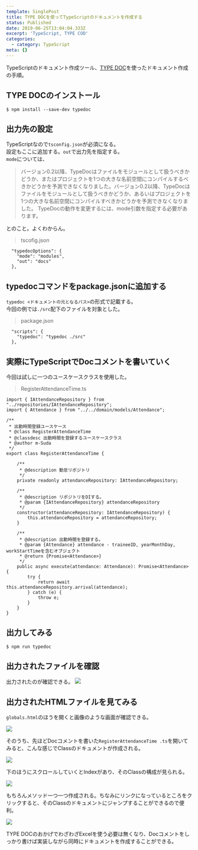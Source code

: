 ```yaml
---
template: SinglePost
title: TYPE DOCを使ってTypeScriptのドキュメントを作成する
status: Published
date: 2019-06-25T13:04:04.333Z
excerpt: 'TypeScript, TYPE COD'
categories:
  - category: TypeScript
meta: {}
---
```

TypeScriptのドキュメント作成ツール、[TYPE DOC](https://typedoc.org/)を使ったドキュメント作成の手順。

## TYPE DOCのインストール

```
$ npm install --save-dev typedoc
```

## 出力先の設定

TypeScriptなので`tsconfig.json`が必須になる。  
設定もここに追加する。`out`で出力先を指定する。  
`mode`については、

> バージョン0.2以降、TypeDocはファイルをモジュールとして扱うべきかどうか、またはプロジェクトを1つの大きな名前空間にコンパイルするべきかどうかを予測できなくなりました。バージョン0.2以降、TypeDocはファイルをモジュールとして扱うべきかどうか、あるいはプロジェクトを1つの大きな名前空間にコンパイルすべきかどうかを予測できなくなりました。 TypeDocの動作を変更するには、mode引数を指定する必要があります。

とのこと。よくわからん。

> tscofig.json

```
  "typedocOptions": {
    "mode": "modules",
    "out": "docs"
  },
```

## typedocコマンドをpackage.jsonに追加する

`typedoc <ドキュメントの元となるパス>`の形式で記載する。  
今回の例では`./src`配下のファイルを対象とした。

> package.json

```
  "scripts": {
    "typedoc": "typedoc ./src"
  },
```

## 実際にTypeScriptでDocコメントを書いていく

今回は試しに一つのユースケースクラスを使用した。

> RegisterAttendanceTime.ts

```
import { IAttendanceRepository } from "../repositories/IAttendanceRepository";
import { Attendance } from "../../domain/models/Attendance";

/**
 * 出勤時間登録ユースケース
 * @class RegisterAttendanceTime
 * @classdesc 出勤時間を登録するユースケースクラス
 * @author m-Suda
 */
export class RegisterAttendanceTime {

    /**
     * @description 勤怠リポジトリ
     */
    private readonly attendanceRepository: IAttendanceRepository;

    /**
     * @description リポジトリをDIする。
     * @param {IAttendanceRepository} attendanceRepository
     */
    constructor(attendanceRepository: IAttendanceRepository) {
        this.attendanceRepository = attendanceRepository;
    }

    /**
     * @description 出勤時間を登録する。
     * @param {Attendance} attendance - traineeID, yearMonthDay, workStartTimeを含むオブジェクト
     * @return {Promise<Attendance>}
     */
    public async execute(attendance: Attendance): Promise<Attendance> {
        try {
            return await this.attendanceRepository.arrival(attendance);
        } catch (e) {
            throw e;
        }
    }
}
```

## 出力してみる

```
$ npm run typedoc
```

## 出力されたファイルを確認

出力されたのが確認できる。
![](https://ucarecdn.com/cfc4b745-62d3-4e0e-8ebb-404200e3bc2b/)

## 出力されたHTMLファイルを見てみる

`globals.html`のほうを開くと画像のような画面が確認できる。

![](https://ucarecdn.com/962c30e3-7b19-4cdb-818e-0f2e4a65b6ef/)

そのうち、先ほどDocコメントを書いた`RegisterAttendanceTime
.ts`を開いてみると、こんな感じでClassのドキュメントが作成される。

![](https://ucarecdn.com/3c665206-3042-4445-83eb-20edb6404cca/)

下のほうにスクロールしていくとIndexがあり、そのClassの構成が見られる。

![](https://ucarecdn.com/9e01ed4a-d3fa-4022-aa07-6187a7510e12/)

もちろんメソッド一つ一つ作成される。ちなみにリンクになっているところをクリックすると、そのClassのドキュメントにジャンプすることができるので便利。

![](https://ucarecdn.com/c847350f-176a-4d25-89e4-5958e0881d72/)

TYPE DOCのおかげでわざわざExcelを使う必要は無くなり、Docコメントをしっかり書けば実装しながら同時にドキュメントを作成することができる。
